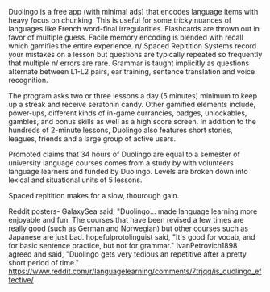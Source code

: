 Duolingo is a free app (with minimal ads) that encodes language items with heavy focus on chunking. This is useful for some tricky
nuances of languages like French word-final irregularities. Flashcards are thrown out in favor of multiple guess. Facile memory 
encoding is blended with recall which gamifies the entire experience. n/
Spaced Repitition Systems record your mistakes on a lesson but questions are typically repeated so frequently that multiple n/
errors are rare. Grammar is taught implicitly as questions alternate between L1-L2 pairs, ear training, sentence translation and
voice recognition. 

The program asks two or three lessons a day (5 minutes) minimum to keep up a streak and receive seratonin candy. Other gamified 
elements include, power-ups, different kinds of in-game currancies, badges, unlockables, gambles, and bonus skills 
as well as a high score screen. In addition to the hundreds of 2-minute lessons, Duolingo also features short stories, leagues,
friends and a large group of active users.

Promoted claims that 34 hours of Duolingo are equal to a semester of university language courses comes from a study by  with 
volunteers language learners and funded by Duolingo. Levels are broken down into lexical and situational units of 5 lessons. 
  
Spaced repitition makes for a slow, thourough gain.



Reddit posters-	GalaxySea said, "Duolingo... made language learning more enjoyable and fun. The courses that have been revised a few times are really good (such as German and Norwegian) but other courses such as Japanese are just bad.
		hopefulprotolinguist said, "It's good for vocab, and for basic sentence practice, but not for grammar."
		IvanPetrovich1898 agreed and said, "Duolingo gets very tedious an repetitive after a pretty short period of time."
https://www.reddit.com/r/languagelearning/comments/7trjqq/is_duolingo_effective/  


